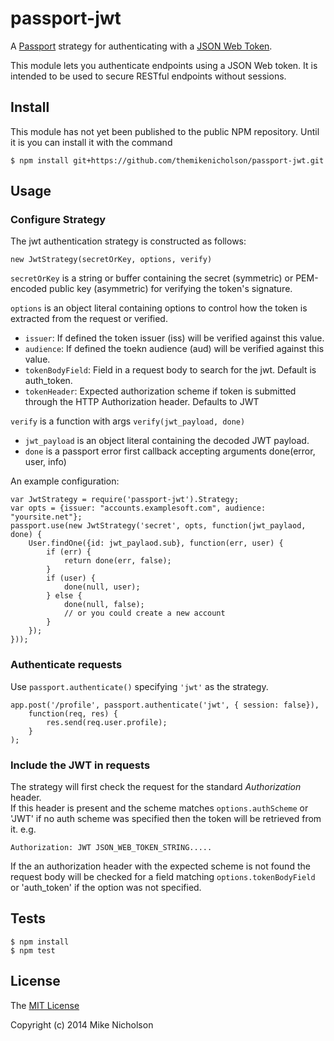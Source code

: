 # passport-jwt

A [Passport](http://passportjs.org/) strategy for authenticating with a [JSON Web Token](http://jwt.io).

This module lets you authenticate endpoints using a JSON Web token. It is intended to be used to secure RESTful
endpoints without sessions.

## Install

This module has not yet been published to the public NPM repository.  Until it is you can install it 
with the command 

    $ npm install git+https://github.com/themikenicholson/passport-jwt.git 

## Usage

### Configure Strategy

The jwt authentication strategy is constructed as follows: 
    
    new JwtStrategy(secretOrKey, options, verify)

`secretOrKey` is a string or buffer containing the secret (symmetric) or PEM-encoded public key (asymmetric)
for verifying the token's signature.

`options` is an object literal containing options to control how the token is extracted from the request or verified.
* `issuer`: If defined the token issuer (iss) will be verified against this value.
* `audience`: If defined the toekn audience (aud) will be verified against this value.
* `tokenBodyField`: Field in a request body to search for the jwt.  Default is auth_token.
* `tokenHeader`: Expected authorization scheme if token is submitted through the HTTP Authorization header. Defaults to JWT

`verify` is a function with args `verify(jwt_payload, done)`
* `jwt_payload` is an object literal containing the decoded JWT payload.
* `done` is a passport error first callback accepting arguments done(error, user, info)

An example configuration: 

    var JwtStrategy = require('passport-jwt').Strategy;
    var opts = {issuer: "accounts.examplesoft.com", audience: "yoursite.net"};  
    passport.use(new JwtStrategy('secret', opts, function(jwt_paylaod, done) {
        User.findOne({id: jwt_paylaod.sub}, function(err, user) {
            if (err) {
                return done(err, false);
            }
            if (user) {
                done(null, user);
            } else {
                done(null, false);
                // or you could create a new account
            }
        });
    }));


### Authenticate requests

Use `passport.authenticate()` specifying `'jwt'` as the strategy.


    app.post('/profile', passport.authenticate('jwt', { session: false}), 
        function(req, res) {
            res.send(req.user.profile);
        }
    );

### Include the JWT in requests

The strategy will first check the request for the standard *Authorization* header.  
If this header is present and the scheme matches `options.authScheme` or 'JWT' if no 
auth scheme was specified then the token will be retrieved from it. e.g.

    Authorization: JWT JSON_WEB_TOKEN_STRING.....

If the an authorization header with the expected scheme is not found the request body will be
checked for a field matching `options.tokenBodyField` or 'auth_token' if the option was not specified.


## Tests

    $ npm install
    $ npm test

## License

The [MIT License](http://opensource.org/licenses/MIT)

Copyright (c) 2014 Mike Nicholson
